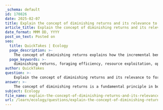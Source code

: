 ```yaml
---
_schema: default
id: 170826
date: 2025-02-07
title: Explain the concept of diminishing returns and its relevance to foraging efficiency.
article_title: Explain the concept of diminishing returns and its relevance to foraging efficiency.
date_format: MMM DD, YYYY
post_on_text: Posted on
seo:
  title: QuickTakes | Ecology
  page_description: >-
    The concept of diminishing returns explains how the incremental benefit from an input decreases as more of it is used, especially in foraging, influencing animal behavior and optimal strategies for resource exploitation.
  page_keywords: >-
    diminishing returns, foraging efficiency, resource exploitation, optimal foraging theory, Marginal Value Theorem, ecological principles, animal behavior, energy intake, food patches, resource allocation, predator-prey dynamics
author: QuickTakes
question: >-
    Explain the concept of diminishing returns and its relevance to foraging efficiency.
answer: >-
    The concept of diminishing returns is a fundamental principle in both economics and ecology, particularly relevant to foraging efficiency. It states that as one input in a production process is increased while other inputs are held constant, the incremental output or benefit gained from that input will eventually decrease. In the context of foraging, this principle manifests as follows:\n\nAs an animal continues to exploit a resource, such as a food patch, the amount of energy or food gained from each additional unit of effort (time, energy) decreases. Initially, when a forager enters a food patch, it may find a high density of resources, leading to a significant gain in food or energy. However, as the forager spends more time in that patch, the remaining resources become scarcer, and the rate of food intake declines. This decline in the rate of return is what is referred to as diminishing returns.\n\nFor example, consider a forager that spends time in a berry patch. At first, it may collect a large number of berries quickly. However, as it continues to forage, it may have to search harder for berries, leading to a lower rate of collection. Eventually, the forager may reach a point where the energy expended to find additional berries outweighs the energy gained from consuming them.\n\nThis principle is crucial for understanding optimal foraging strategies, which are guided by the need to maximize energy intake while minimizing the costs associated with foraging. The Marginal Value Theorem, a key component of optimal foraging theory, provides a mathematical framework for determining the optimal time to stay in a resource patch before moving on. It suggests that foragers should leave a patch when the marginal benefit of foraging (the additional food gained) equals the marginal cost (the energy expended and time lost).\n\nIn summary, diminishing returns is highly relevant to foraging efficiency as it influences the decision-making processes of animals regarding how long to exploit a resource before seeking new ones. Understanding this concept helps explain various behaviors observed in animal foraging patterns and contributes to broader ecological theories regarding resource allocation and predator-prey dynamics.
subject: Ecology
file_name: explain-the-concept-of-diminishing-returns-and-its-relevance-to-foraging-efficiency.md
url: /learn/ecology/questions/explain-the-concept-of-diminishing-returns-and-its-relevance-to-foraging-efficiency
---
```


&nbsp;